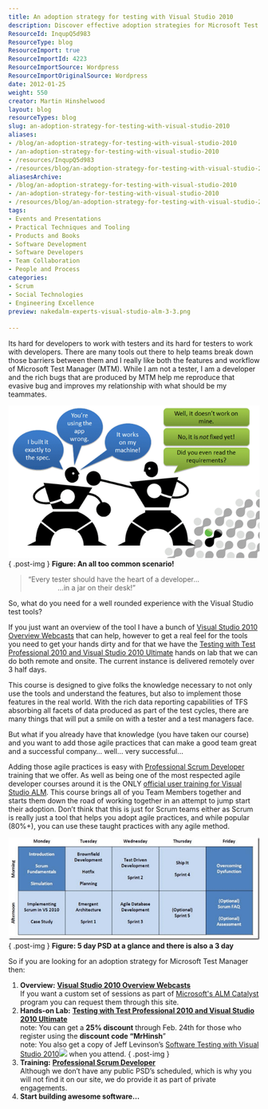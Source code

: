 ```yaml
---
title: An adoption strategy for testing with Visual Studio 2010
description: Discover effective adoption strategies for Microsoft Test Manager in Visual Studio 2010. Enhance collaboration between developers and testers for better results!
ResourceId: InqupQ5d983
ResourceType: blog
ResourceImport: true
ResourceImportId: 4223
ResourceImportSource: Wordpress
ResourceImportOriginalSource: Wordpress
date: 2012-01-25
weight: 550
creator: Martin Hinshelwood
layout: blog
resourceTypes: blog
slug: an-adoption-strategy-for-testing-with-visual-studio-2010
aliases:
- /blog/an-adoption-strategy-for-testing-with-visual-studio-2010
- /an-adoption-strategy-for-testing-with-visual-studio-2010
- /resources/InqupQ5d983
- /resources/blog/an-adoption-strategy-for-testing-with-visual-studio-2010
aliasesArchive:
- /blog/an-adoption-strategy-for-testing-with-visual-studio-2010
- /an-adoption-strategy-for-testing-with-visual-studio-2010
- /resources/blog/an-adoption-strategy-for-testing-with-visual-studio-2010
tags:
- Events and Presentations
- Practical Techniques and Tooling
- Products and Books
- Software Development
- Software Developers
- Team Collaboration
- People and Process
categories:
- Scrum
- Social Technologies
- Engineering Excellence
preview: nakedalm-experts-visual-studio-alm-3-3.png

---
```

Its hard for developers to work with testers and its hard for testers to work with developers. There are many tools out there to help teams break down those barriers between them and I really like both the features and workflow of Microsoft Test Manager (MTM). While I am not a tester, I am a developer and the rich bugs that are produced by MTM help me reproduce that evasive bug and improves my relationship with what should be my teammates.

[![image](images/image_thumb-1-1.png "image")](http://blog.hinshelwood.com/files/2012/01/image.png)  
{ .post-img }
**Figure: An all too common scenario!**

> “Every tester should have the heart of a developer…  
>                …in a jar on their desk!”

So, what do you need for a well rounded experience with the Visual Studio test tools?

If you just want an overview of the tool I have a bunch of [Visual Studio 2010 Overview Webcasts](http://blog.hinshelwood.com/an-index-to-all-visual-studio-2010-overview-sessions/) that can help, however to get a real feel for the tools you need to get your hands dirty and for that we have the [Testing with Test Professional 2010 and Visual Studio 2010 Ultimate](http://www.eventbrite.com/event/2754206907) hands on lab that we can do both remote and onsite. The current instance is delivered remotely over 3 half days.

This course is designed to give folks the knowledge necessary to not only use the tools and understand the features, but also to implement those features in the real world. With the rich data reporting capabilities of TFS absorbing all facets of data produced as part of the test cycles, there are many things that will put a smile on with a tester and a test managers face.

But what if you already have that knowledge (you have taken our course) and you want to add those agile practices that can make a good team great and a successful company… well… very successful…

Adding those agile practices is easy with [Professional Scrum Developer](http://nwcadence.com/PSDTraining) training that we offer. As well as being one of the most respected agile developer courses around it is the ONLY [official user training for Visual Studio ALM](http://msdn.microsoft.com/en-us/vstudio/ff433643). This course brings all of you Team Members together and starts them down the road of working together in an attempt to jump start their adoption. Don’t think that this is just for Scrum teams either as Scrum is really just a tool that helps you adopt agile practices, and while popular (80%+), you can use these taught practices with any agile method.

[![image](images/image_thumb1-2-2.png "image")](http://blog.hinshelwood.com/files/2012/01/image1.png)  
{ .post-img }
**Figure: 5 day PSD at a glance and there is also a 3 day**

So if you are looking for an adoption strategy for Microsoft Test Manager then:

1. **Overview:** [**Visual Studio 2010 Overview Webcasts**](http://blog.hinshelwood.com/an-index-to-all-visual-studio-2010-overview-sessions/)  
   If you want a custom set of sessions as part of [Microsoft's ALM Catalyst](http://sharepoint.microsoft.com/almcatalyst/Pages/partnerdetails.aspx?PartnerID=2) program you can request them through this site.
2. **Hands-on Lab:** [**Testing with Test Professional 2010 and Visual Studio 2010 Ultimate**](http://www.eventbrite.com/event/2754206907)  
    note: You can get a **25% discount** through Feb. 24th for those who register using the **discount code “MrHinsh**”  
    note: You also get a copy of Jeff Levinson’s [Software Testing with Visual Studio 2010](http://www.amazon.com/gp/product/0321734483/ref=as_li_ss_tl?ie=UTF8&tag=mrhinsh-20&linkCode=as2&camp=1789&creative=390957&creativeASIN=0321734483)![](http://www.assoc-amazon.com/e/ir?t=mrhinsh-20&l=as2&o=1&a=0321734483) when you attend.
   { .post-img }
3. **Training:** [**Professional Scrum Developer**](http://nwcadence.com/PSDTraining)  
   Although we don’t have any public PSD’s scheduled, which is why you will not find it on our site, we do provide it as part of private engagements.
4. **Start building awesome software…**

